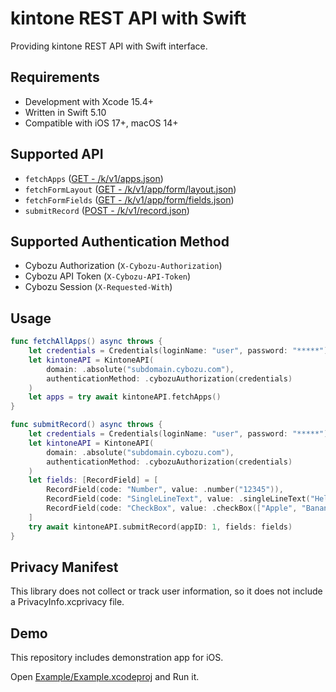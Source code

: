 # kintone REST API with Swift

Providing kintone REST API with Swift interface.

## Requirements

- Development with Xcode 15.4+
- Written in Swift 5.10
- Compatible with iOS 17+, macOS 14+

## Supported API

- `fetchApps` ([GET - /k/v1/apps.json](https://cybozu.dev/ja/kintone/docs/rest-api/apps/get-apps/))
- `fetchFormLayout` ([GET - /k/v1/app/form/layout.json](https://cybozu.dev/ja/kintone/docs/rest-api/apps/form/get-form-layout/))
- `fetchFormFields` ([GET - /k/v1/app/form/fields.json](https://cybozu.dev/ja/kintone/docs/rest-api/apps/form/get-form-fields/))
- `submitRecord` ([POST - /k/v1/record.json](https://cybozu.dev/ja/kintone/docs/rest-api/records/add-record/))

## Supported Authentication Method

- Cybozu Authorization (`X-Cybozu-Authorization`)
- Cybozu API Token (`X-Cybozu-API-Token`)
- Cybozu Session (`X-Requested-With`)

## Usage

```swift
func fetchAllApps() async throws {
    let credentials = Credentials(loginName: "user", password: "*****")
    let kintoneAPI = KintoneAPI(
        domain: .absolute("subdomain.cybozu.com"),
        authenticationMethod: .cybozuAuthorization(credentials)
    )
    let apps = try await kintoneAPI.fetchApps()
}

func submitRecord() async throws {
    let credentials = Credentials(loginName: "user", password: "*****")
    let kintoneAPI = KintoneAPI(
        domain: .absolute("subdomain.cybozu.com"),
        authenticationMethod: .cybozuAuthorization(credentials)
    )
    let fields: [RecordField] = [
        RecordField(code: "Number", value: .number("12345")),
        RecordField(code: "SingleLineText", value: .singleLineText("Hello World!")),
        RecordField(code: "CheckBox", value: .checkBox(["Apple", "Banana"])),
    ]
    try await kintoneAPI.submitRecord(appID: 1, fields: fields)
}
```

## Privacy Manifest

This library does not collect or track user information, so it does not include a PrivacyInfo.xcprivacy file.

## Demo

This repository includes demonstration app for iOS.

Open [Example/Example.xcodeproj](/Example/Example.xcodeproj) and Run it.
